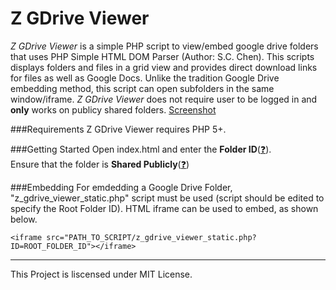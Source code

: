 # Z GDrive Viewer
*Z GDrive Viewer* is a simple PHP script to view/embed google drive folders that uses PHP Simple HTML DOM Parser (Author: S.C. Chen). This scripts displays folders and files in a grid view and provides direct download links for files as well as Google Docs. Unlike the tradition Google Drive embedding method, this script can open subfolders in the same window/iframe. *Z GDrive Viewer* does not require user to be logged in and **only** works on publicy shared folders. [Screenshot](https://s32.postimg.org/kk5w0x091/OIKq2a.png)


###Requirements
Z GDrive Viewer requires PHP 5+.

###Getting Started
Open index.html and enter the __Folder ID__([:question:](https://s31.postimg.org/mfxmxstgr/image.jpg)).<br>Ensure that the folder is __Shared Publicly__([:question:](https://s32.postimg.org/4hwdggz39/sharing.gif))

###Embedding
For emdedding a Google Drive Folder, "z\_gdrive\_viewer\_static.php" script must be used (script should be edited to specify the Root Folder ID).
HTML iframe can be used to embed, as shown below.
```
<iframe src="PATH_TO_SCRIPT/z_gdrive_viewer_static.php?ID=ROOT_FOLDER_ID"></iframe>
```

-----
This Project is liscensed under MIT License.
